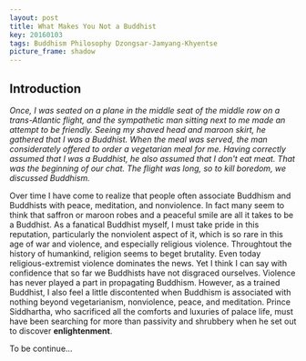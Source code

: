 ```yaml
---
layout: post
title: What Makes You Not a Buddhist
key: 20160103
tags: Buddhism Philosophy Dzongsar-Jamyang-Khyentse
picture_frame: shadow
---
```


## Introduction

*Once, I was seated on a plane in the middle seat of the middle row on a trans-Atlantic flight, and the sympathetic man sitting next to me made an attempt to be friendly. Seeing my shaved head and maroon skirt, he gathered that I was a Buddhist. When the meal was served, the man considerately offered to order a vegetarian meal for me. Having correctly assumed that I was a Buddhist, he also assumed that I don't eat meat. That was the beginning of our chat. The flight was long, so to kill boredom, we discussed Buddhism.*
<!--more-->

Over time I have come to realize that people often associate Buddhism and Buddhists with peace, meditation, and nonviolence. In fact many seem to think that saffron or maroon robes and a peaceful smile are all it takes to be a Buddhist. As a fanatical Buddhist myself, I must take pride in this reputation, particularly the nonviolent aspect of it, which is so rare in this age of war and violence, and especially religious violence. Throughtout the history of humankind, religion seems to beget brutality. Even today religious-extremist violence dominates the news. Yet I think I can say with confidence that so far we Buddhists have not disgraced ourselves. Violence has never played a part in propagating Buddhism. However, as a trained Buddhist, I also feel a little discontented when Buddhism is associated with nothing beyond vegetarianism, nonviolence, peace, and meditation. Prince Siddhartha, who sacrificed all the comforts and luxuries of palace life, must have been searching for more than passivity and shrubbery when he set out to discover **enlightenment**.

To be continue...
